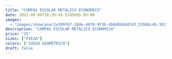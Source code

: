 ```yaml
---
title: "COMPAS ESCOLAR METALICO ECONOMICO"
date: 2022-08-09T16:39:45.5785695-05:00
images:
  - "images/showcase/2e399f67-18de-4078-9f3b-db0d8b0ddfd3_53986c48-3017-4c5a-8c49-5c2af904c828.webp"
description: "COMPAS ESCOLAR METALICO ECONOMICO"
price: "15"
sizes: ["PIEZA"]
colors: ["JUEGO GEOMETRICO"]
draft: false
---
```

